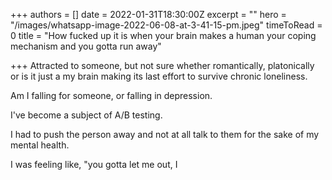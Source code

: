 +++
authors = []
date = 2022-01-31T18:30:00Z
excerpt = ""
hero = "/images/whatsapp-image-2022-06-08-at-3-41-15-pm.jpeg"
timeToRead = 0
title = "How fucked up it is when your brain makes a human your coping mechanism and you gotta run away"

+++
Attracted to someone, but not sure whether romantically, platonically or is it just a my brain making its last effort to survive chronic loneliness.

Am I falling for someone, or falling in depression. 

I've become a subject of A/B testing.

I had to push the person away and not at all talk to them for the sake of my mental health.

I was feeling like, "you gotta let me out, I 